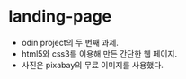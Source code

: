 # landing-page

- odin project의 두 번째 과제.
- html5와 css3를 이용해 만든 간단한 웹 페이지.
- 사진은 pixabay의 무료 이미지를 사용했다.

